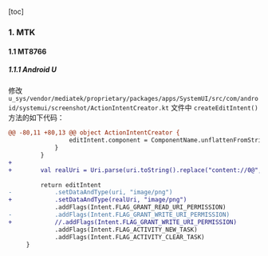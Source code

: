 [toc]

### 1. MTK

#### 1.1 MT8766

##### 1.1.1 Android U

修改 `u_sys/vendor/mediatek/proprietary/packages/apps/SystemUI/src/com/android/systemui/screenshot/ActionIntentCreator.kt` 文件中 `createEditIntent()` 方法的如下代码：

```diff
@@ -80,11 +80,13 @@ object ActionIntentCreator {
                 editIntent.component = ComponentName.unflattenFromString(it)
             }
         }
+        
+        val realUri = Uri.parse(uri.toString().replace("content://0@", "content://"));
 
         return editIntent
-            .setDataAndType(uri, "image/png")
+            .setDataAndType(realUri, "image/png")
             .addFlags(Intent.FLAG_GRANT_READ_URI_PERMISSION)
-            .addFlags(Intent.FLAG_GRANT_WRITE_URI_PERMISSION)
+            //.addFlags(Intent.FLAG_GRANT_WRITE_URI_PERMISSION)
             .addFlags(Intent.FLAG_ACTIVITY_NEW_TASK)
             .addFlags(Intent.FLAG_ACTIVITY_CLEAR_TASK)
     }
```

